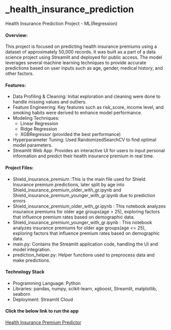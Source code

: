 # _health_insurance_prediction
Health Insurance Prediction Project - ML(Regression)

#### Overview:
This project is focused on predicting health insurance premiums using a dataset of approximately 50,000 records. It was built as a part of a data science project using Streamlit and deployed for public access. The model leverages several machine learning techniques to provide accurate predictions based on user inputs such as age, gender, medical history, and other factors.

#### Features:
* Data Profiling & Cleaning: Initial exploration and cleaning were done to handle missing values and outliers.
* Feature Engineering: Key features such as risk_score, income level, and smoking habits were derived to enhance model performance.
* Modeling Techniques:
  * Linear Regression
  * Ridge Regression
  * XGBRegressor (provided the best performance)
* Hyperparameter Tuning: Used RandomizedSearchCV to find optimal model parameters.
* Streamlit Web App: Provides an interactive UI for users to input personal information and predict their health insurance premium in real time.

#### Project Files:
* Shield_insurance_premium :This is the main file used for Shield Insurance premium predictions, later split by age into Shield_insurance_premium_older_with_gr.ipynb and Shield_insurance_premium_younger_with_gr.ipynb due to prediction errors
* Shield_insurance_premium_older_with_gr.ipynb : This notebook analyzes insurance premiums for older age groups(age > 25), exploring factors that influence premium rates based on demographic data.
* Shield_insurance_premium_younger_with_gr.ipynb : This notebook analyzes insurance premiums for older age groups(age <= 25), exploring factors that influence premium rates based on demographic data.
* main.py: Contains the Streamlit application code, handling the UI and model integration.
* prediction_helper.py: Helper functions used to preprocess data and make predictions.

#### Technology Stack
* Programming Language: Python
* Libraries: pandas, numpy, scikit-learn, xgboost, Streamlit, matplotlib, seaborn
* Deployment: Streamlit Cloud

#### Click the below link to run the app
[Health Insurance Premium Predictor](https://shield-health-insurance-prediction.streamlit.app/)


